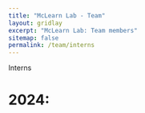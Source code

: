 ```yaml
---
title: "McLearn Lab - Team"
layout: gridlay
excerpt: "McLearn Lab: Team members"
sitemap: false
permalink: /team/interns
---
```


Interns

# 2024:

